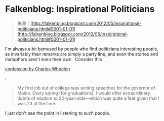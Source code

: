<!--yml
category: 未分类
date: 2024-05-12 20:30:35
-->

# Falkenblog: Inspirational Politicians

> 来源：[http://falkenblog.blogspot.com/2012/05/inspirational-politicians.html#0001-01-01](http://falkenblog.blogspot.com/2012/05/inspirational-politicians.html#0001-01-01)

I'm always a bit bemused by people who find politicians interesting people, as invariably their remarks are simply a party line, and even the stories and metaphors aren't even their own.  Consider this

[confession by Charles Wheelen](http://online.wsj.com/article/SB10001424052702304811304577366332400453796.html?mod=wsj_share_tweet)

:

> My first job out of college was writing speeches for the governor of Maine. Every spring [for graduations], I would offer extraordinary tidbits of wisdom to 22-year-olds—which was quite a feat given that I was 23 at the time.

I just don't see the point in listening to such people.
